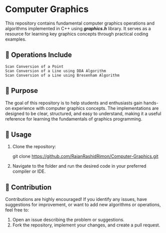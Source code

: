 # Computer Graphics
This repository contains fundamental computer graphics operations and algorithms implemented in C++ using **_graphics.h_** library. It serves as a resource for learning key graphics concepts through practical coding examples.
## 📂 Operations Include
    Scan Conversion of a Point
    Scan Conversion of a Line using DDA Algorithm
    Scan Conversion of a Line using Bresenham Algorithm
 
## 🎯 Purpose 
The goal of this repository is to help students and enthusiasts gain hands-on experience with computer graphics concepts. The implementations are designed to be clear, structured, and easy to understand, making it a useful reference for learning the fundamentals of graphics programming.
## 🚀 Usage
1. Clone the repository:
   
   git clone https://github.com/RaianRashidRimon/Computer-Graphics.git
   
3. Navigate to the folder and run the desired code in your preferred compiler or IDE.

## 🤝 Contribution
Contributions are highly encouraged! If you identify any issues, have suggestions for improvement, or want to add new algorithms or operations, feel free to:
1. Open an issue describing the problem or suggestions.
2. Fork the repository, implement your changes, and create a pull request. 
